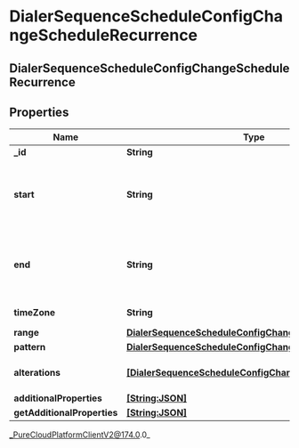 # DialerSequenceScheduleConfigChangeScheduleRecurrence

## DialerSequenceScheduleConfigChangeScheduleRecurrence

## Properties

|Name | Type | Description | Notes|
|------------ | ------------- | ------------- | -------------|
| **_id** | **String** | the recurrence id | [optional] |
| **start** | **String** | scheduled start time represented as an ISO-8601 string; for example, yyyy-MM-ddTHH:mm:ss.SSSZ | [optional] |
| **end** | **String** | scheduled end time represented as an ISO-8601 string; for example, yyyy-MM-ddTHH:mm:ss.SSSZ | [optional] |
| **timeZone** | **String** | the timezone the recurrence will use | [optional] |
| **range** | [**DialerSequenceScheduleConfigChangeRecurrenceRange**](DialerSequenceScheduleConfigChangeRecurrenceRange) |  | [optional] |
| **pattern** | [**DialerSequenceScheduleConfigChangeRecurrencePattern**](DialerSequenceScheduleConfigChangeRecurrencePattern) |  | [optional] |
| **alterations** | [**[DialerSequenceScheduleConfigChangeAlteration]**]([DialerSequenceScheduleConfigChangeAlteration]) | modifications to the original recurrence schedule | [optional] |
| **additionalProperties** | [**[String:JSON]**](JSON) |  | [optional] |
| **getAdditionalProperties** | [**[String:JSON]**](JSON) |  | [optional] |



_PureCloudPlatformClientV2@174.0.0_
